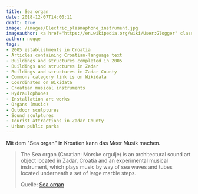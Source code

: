 ```yaml
---
title: Sea organ
date: 2018-12-07T14:00:11
draft: true
image: /images/Electric_plasmaphone_instrument.jpg
imageauthor: <a href="https://en.wikipedia.org/wiki/User:Glogger" class="extiw" title="wikipedia:User:Glogger">Glogger</a> at <a href="https://en.wikipedia.org/wiki/" class="extiw" title="wikipedia:">English Wikipedia</a>
author: noqqe
tags:
- 2005 establishments in Croatia
- Articles containing Croatian-language text
- Buildings and structures completed in 2005
- Buildings and structures in Zadar
- Buildings and structures in Zadar County
- Commons category link is on Wikidata
- Coordinates on Wikidata
- Croatian musical instruments
- Hydraulophones
- Installation art works
- Organs (music)
- Outdoor sculptures
- Sound sculptures
- Tourist attractions in Zadar County
- Urban public parks
---
```


Mit dem "Sea organ" in Kroatien kann das Meer Musik machen.

> The Sea organ (Croatian: Morske orgulje) is an architectural sound art object
> located in Zadar, Croatia and an experimental musical instrument, which plays
> music by way of sea waves and tubes located underneath a set of large marble
> steps.
>
> Quelle: [Sea organ](https://en.wikipedia.org/wiki/Sea_organ)
